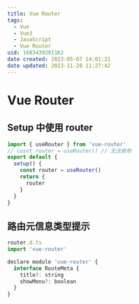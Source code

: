 ```yaml
---
title: Vue Router
tags: 
  - Vue
  - Vue3
  - JavaScript
  - Vue Router
uid: 1683439291162
date created: 2023-05-07 14:01:31
date updated: 2023-11-28 11:27:42
---
```


# Vue Router

## Setup 中使用 router

```js
import { useRouter } from 'vue-router'
// cosnt router = useRouter() // 无法使用
export default {
  setup() {
    const router = useRouter()
    return {
      router
    }
  }
}
```

## 路由元信息类型提示

```js
router.d.ts
import 'vue-router'

declare module 'vue-router' {
  interface RouteMeta {
    title?: string
    showMenu?: boolean
  }
}
```
